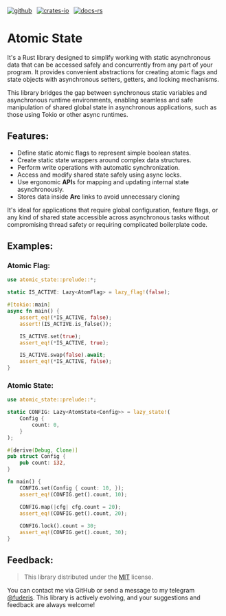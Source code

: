 [![github]](https://github.com/fuderis/rs-atomic-state)&ensp;
[![crates-io]](https://crates.io/crates/atomic-state)&ensp;
[![docs-rs]](https://docs.rs/atomic-state)

[github]: https://img.shields.io/badge/github-8da0cb?style=for-the-badge&labelColor=555555&logo=github
[crates-io]: https://img.shields.io/badge/crates.io-fc8d62?style=for-the-badge&labelColor=555555&logo=rust
[docs-rs]: https://img.shields.io/badge/docs.rs-66c2a5?style=for-the-badge&labelColor=555555&logo=docs.rs

# Atomic State

It's a Rust library designed to simplify working with static asynchronous data that can be accessed safely and concurrently from any part of your program. It provides convenient abstractions for creating atomic flags and state objects with asynchronous setters, getters, and locking mechanisms.<br>

This library bridges the gap between synchronous static variables and asynchronous runtime environments, enabling seamless and safe manipulation of shared global state in asynchronous applications, such as those using Tokio or other async runtimes.


## Features:

* Define static atomic flags to represent simple boolean states.
* Create static state wrappers around complex data structures.
* Perform write operations with automatic synchronization.
* Access and modify shared state safely using async locks.
* Use ergonomic **API**s for mapping and updating internal state asynchronously.
* Stores data inside **Arc** links to avoid unnecessary cloning

It's ideal for applications that require global configuration, feature flags, or any kind of shared state accessible across asynchronous tasks without compromising thread safety or requiring complicated boilerplate code.


## Examples:

### Atomic Flag:
```rust
use atomic_state::prelude::*;

static IS_ACTIVE: Lazy<AtomFlag> = lazy_flag!(false);

#[tokio::main]
async fn main() {
    assert_eq!(*IS_ACTIVE, false);
    assert!(IS_ACTIVE.is_false());

    IS_ACTIVE.set(true);
    assert_eq!(*IS_ACTIVE, true);

    IS_ACTIVE.swap(false).await;
    assert_eq!(*IS_ACTIVE, false);
}
```

### Atomic State:
```rust
use atomic_state::prelude::*;

static CONFIG: Lazy<AtomState<Config>> = lazy_state!(
    Config {
        count: 0,
    }
);

#[derive(Debug, Clone)]
pub struct Config {
    pub count: i32,
}

fn main() {
    CONFIG.set(Config { count: 10, });
    assert_eq!(CONFIG.get().count, 10);

    CONFIG.map(|cfg| cfg.count = 20);
    assert_eq!(CONFIG.get().count, 20);
    
    CONFIG.lock().count = 30;
    assert_eq!(CONFIG.get().count, 30);
}
```

## Feedback:

> This library distributed under the [MIT](https://github.com/fuderis/rs-atomic-state/blob/main/LICENSE.md) license.

You can contact me via GitHub or send a message to my telegram [@fuderis](https://t.me/fuderis).
This library is actively evolving, and your suggestions and feedback are always welcome!

